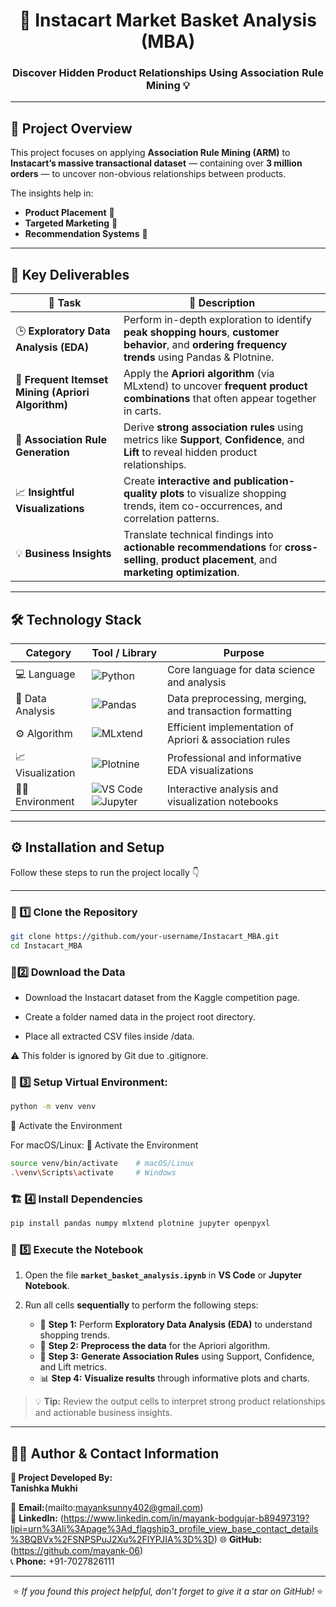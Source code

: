 <div align="center">

# 🛒 Instacart Market Basket Analysis (MBA)

### Discover Hidden Product Relationships Using Association Rule Mining 💡

</div>

---

## 📘 Project Overview

This project focuses on applying **Association Rule Mining (ARM)** to **Instacart’s massive transactional dataset** — containing over **3 million orders** — to uncover non-obvious relationships between products.

The insights help in:
- **Product Placement** 🏪  
- **Targeted Marketing** 🎯  
- **Recommendation Systems** 🤖  

---
## 🎯 Key Deliverables

| 🚀 **Task** | 📝 **Description** |
|-------------|--------------------|
| 🕒 **Exploratory Data Analysis (EDA)** | Perform in-depth exploration to identify **peak shopping hours**, **customer behavior**, and **ordering frequency trends** using Pandas & Plotnine. |
| 🧮 **Frequent Itemset Mining (Apriori Algorithm)** | Apply the **Apriori algorithm** (via MLxtend) to uncover **frequent product combinations** that often appear together in carts. |
| 🔗 **Association Rule Generation** | Derive **strong association rules** using metrics like **Support**, **Confidence**, and **Lift** to reveal hidden product relationships. |
| 📈 **Insightful Visualizations** | Create **interactive and publication-quality plots** to visualize shopping trends, item co-occurrences, and correlation patterns. |
| 💡 **Business Insights** | Translate technical findings into **actionable recommendations** for **cross-selling**, **product placement**, and **marketing optimization**. |


---

## 🛠️ Technology Stack

| Category | Tool / Library | Purpose |
|-----------|----------------|----------|
| 💻 Language | ![Python](https://img.shields.io/badge/Python-3776AB?style=for-the-badge&logo=python&logoColor=white) | Core language for data science and analysis |
| 🧰 Data Analysis | ![Pandas](https://img.shields.io/badge/Pandas-150458?style=for-the-badge&logo=pandas&logoColor=white) | Data preprocessing, merging, and transaction formatting |
| ⚙️ Algorithm | ![MLxtend](https://img.shields.io/badge/MLxtend-FF6F00?style=for-the-badge&logo=python&logoColor=white) | Efficient implementation of Apriori & association rules |
| 📈 Visualization | ![Plotnine](https://img.shields.io/badge/Plotnine-00B4D8?style=for-the-badge&logo=plotly&logoColor=white) | Professional and informative EDA visualizations |
| 🧑‍💻 Environment | ![VS Code](https://img.shields.io/badge/VS_Code-007ACC?style=for-the-badge&logo=visual-studio-code&logoColor=white) ![Jupyter](https://img.shields.io/badge/Jupyter-F37626?style=for-the-badge&logo=jupyter&logoColor=white) | Interactive analysis and visualization notebooks |

---

## ⚙️ Installation and Setup

Follow these steps to run the project locally 👇

---

### 🥇 1️⃣ Clone the Repository

```bash
git clone https://github.com/your-username/Instacart_MBA.git
cd Instacart_MBA
```

### 🥈2️⃣ Download the Data

- Download the Instacart dataset from the Kaggle competition page.

- Create a folder named data in the project root directory.

- Place all extracted CSV files inside /data.

⚠️ This folder is ignored by Git due to .gitignore.

### 🥉 3️⃣ Setup Virtual Environment:
 ```bash
python -m venv venv
```
🔹 Activate the Environment

For macOS/Linux:
🔹 Activate the Environment
```bash
source venv/bin/activate    # macOS/Linux
.\venv\Scripts\activate     # Windows
```

### 🏗️ 4️⃣ Install Dependencies
```bash
pip install pandas numpy mlxtend plotnine jupyter openpyxl
```

### 🚀 5️⃣ Execute the Notebook

1. Open the file **`market_basket_analysis.ipynb`** in **VS Code** or **Jupyter Notebook**.  
2. Run all cells **sequentially** to perform the following steps:

   - 🧩 **Step 1:** Perform **Exploratory Data Analysis (EDA)** to understand shopping trends.  
   - 🧹 **Step 2:** **Preprocess the data** for the Apriori algorithm.  
   - 🔗 **Step 3:** **Generate Association Rules** using Support, Confidence, and Lift metrics.  
   - 📊 **Step 4:** **Visualize results** through informative plots and charts.  

> 💡 **Tip:** Review the output cells to interpret strong product relationships and actionable business insights.

---


## 👨‍💻 Author & Contact Information

**🧠 Project Developed By:**  
**Tanishka Mukhi**  

📧 **Email:**(mailto:mayanksunny402@gmail.com)  
💼 **LinkedIn:** (https://www.linkedin.com/in/mayank-bodgujar-b89497319?lipi=urn%3Ali%3Apage%3Ad_flagship3_profile_view_base_contact_details%3BQBVx%2FSNPSPuJ2Xu%2FlYPJIA%3D%3D) 
🌐 **GitHub:** (https://github.com/mayank-06)  
📞 **Phone:** +91-7027826111


---

<div align="center">

⭐ *If you found this project helpful, don’t forget to give it a star on GitHub!* ⭐  
